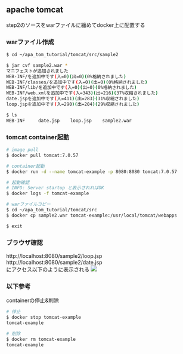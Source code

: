 ## apache tomcat
step2のソースをwarファイルに纏めてdocker上に配置する

### warファイル作成
```bash
$ cd ~/apa_tom_tutorial/tomcat/src/sample2

$ jar cvf sample2.war *
マニフェストが追加されました
WEB-INF/を追加中です(入=0)(出=0)(0%格納されました)
WEB-INF/classes/を追加中です(入=0)(出=0)(0%格納されました)
WEB-INF/lib/を追加中です(入=0)(出=0)(0%格納されました)
WEB-INF/web.xmlを追加中です(入=343)(出=216)(37%収縮されました)
date.jspを追加中です(入=411)(出=283)(31%収縮されました)
loop.jspを追加中です(入=290)(出=204)(29%収縮されました)

$ ls
WEB-INF     date.jsp    loop.jsp    sample2.war
```

### tomcat container起動
```bash
# image pull
$ docker pull tomcat:7.0.57

# container起動
$ docker run -d --name tomcat-example -p 8080:8080 tomcat:7.0.57

# 起動確認
# INFO: Server startup と表示されればOK
$ docker logs -f tomcat-example

# warファイルコピー
$ cd ~/apa_tom_tutorial/tomcat/src
$ docker cp sample2.war tomcat-example:/usr/local/tomcat/webapps

$ exit
```

### ブラウザ確認
http://localhost:8080/sample2/loop.jsp
http://localhost:8080/sample2/date.jsp   
にアクセス以下のように表示される
![](image/tomcat2.png)

### 以下参考
containerの停止&削除
```bash
# 停止
$ docker stop tomcat-example
tomcat-example

# 削除
$ docker rm tomcat-example
tomcat-example
```
